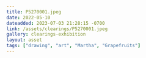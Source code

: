 ```yaml
---
title: P5270001.jpeg
date: 2022-05-10
dateadded: 2023-07-03 21:28:15 -0700
link: /assets/clearings/P5270001.jpeg
gallery: clearings-exhibition
layout: asset
tags: ["drawing", "art", "Martha", "Grapefruits"]
--- 
```

